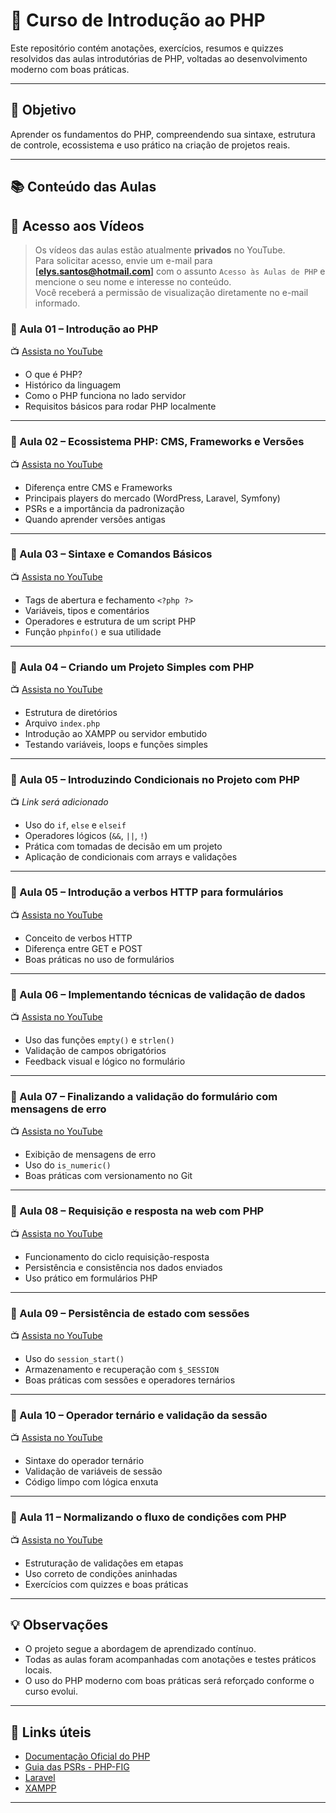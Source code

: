 # 📘 Curso de Introdução ao PHP

Este repositório contém anotações, exercícios, resumos e quizzes resolvidos das aulas introdutórias de PHP, voltadas ao desenvolvimento moderno com boas práticas.

---

## 🎯 Objetivo

Aprender os fundamentos do PHP, compreendendo sua sintaxe, estrutura de controle, ecossistema e uso prático na criação de projetos reais.

---

## 📚 Conteúdo das Aulas
## 🎥 Acesso aos Vídeos

> Os vídeos das aulas estão atualmente **privados** no YouTube.  
> Para solicitar acesso, envie um e-mail para **[elys.santos@hotmail.com]** com o assunto `Acesso às Aulas de PHP` e mencione o seu nome e interesse no conteúdo.  
> Você receberá a permissão de visualização diretamente no e-mail informado.

### 🔹 Aula 01 – Introdução ao PHP  
📺 [Assista no YouTube](https://youtu.be/oOgQ9UTxEHs)  
- O que é PHP?
- Histórico da linguagem
- Como o PHP funciona no lado servidor
- Requisitos básicos para rodar PHP localmente

---

### 🔹 Aula 02 – Ecossistema PHP: CMS, Frameworks e Versões  
📺 [Assista no YouTube](https://youtu.be/U95WMmxPHlU)  
- Diferença entre CMS e Frameworks
- Principais players do mercado (WordPress, Laravel, Symfony)
- PSRs e a importância da padronização
- Quando aprender versões antigas

---

### 🔹 Aula 03 – Sintaxe e Comandos Básicos  
📺 [Assista no YouTube](https://youtu.be/8hCOVh20kyI)  
- Tags de abertura e fechamento `<?php ?>`
- Variáveis, tipos e comentários
- Operadores e estrutura de um script PHP
- Função `phpinfo()` e sua utilidade

---

### 🔹 Aula 04 – Criando um Projeto Simples com PHP  
📺 [Assista no YouTube](https://youtu.be/mNq1RD6IeD4)  
- Estrutura de diretórios
- Arquivo `index.php`
- Introdução ao XAMPP ou servidor embutido
- Testando variáveis, loops e funções simples

---

### 🔹 Aula 05 – Introduzindo Condicionais no Projeto com PHP  
📺 *Link será adicionado*  
- Uso do `if`, `else` e `elseif`
- Operadores lógicos (`&&`, `||`, `!`)
- Prática com tomadas de decisão em um projeto
- Aplicação de condicionais com arrays e validações

---
### 🔹 Aula 05 – Introdução a verbos HTTP para formulários  
📺 [Assista no YouTube](https://youtu.be/AQFG3RAoNQY)  
- Conceito de verbos HTTP  
- Diferença entre GET e POST  
- Boas práticas no uso de formulários  

---

### 🔹 Aula 06 – Implementando técnicas de validação de dados  
📺 [Assista no YouTube](https://youtu.be/ioqHnIxVqB4)  
- Uso das funções `empty()` e `strlen()`  
- Validação de campos obrigatórios  
- Feedback visual e lógico no formulário  

---

### 🔹 Aula 07 – Finalizando a validação do formulário com mensagens de erro  
📺 [Assista no YouTube](https://youtu.be/y-v--3xnRho)  
- Exibição de mensagens de erro  
- Uso do `is_numeric()`  
- Boas práticas com versionamento no Git  

---

### 🔹 Aula 08 – Requisição e resposta na web com PHP  
📺 [Assista no YouTube](https://youtu.be/XEAIL3t1yeE)  
- Funcionamento do ciclo requisição-resposta  
- Persistência e consistência nos dados enviados  
- Uso prático em formulários PHP  

---

### 🔹 Aula 09 – Persistência de estado com sessões  
📺 [Assista no YouTube](https://youtu.be/G7qStGXS5wk)  
- Uso do `session_start()`  
- Armazenamento e recuperação com `$_SESSION`  
- Boas práticas com sessões e operadores ternários  

---

### 🔹 Aula 10 – Operador ternário e validação da sessão  
📺 [Assista no YouTube](https://youtu.be/g5ZlTaQVtLA)  
- Sintaxe do operador ternário  
- Validação de variáveis de sessão  
- Código limpo com lógica enxuta  

---

### 🔹 Aula 11 – Normalizando o fluxo de condições com PHP  
📺 [Assista no YouTube](https://youtu.be/T0GDSP3akng)  
- Estruturação de validações em etapas  
- Uso correto de condições aninhadas  
- Exercícios com quizzes e boas práticas  

---



## 💡 Observações

- O projeto segue a abordagem de aprendizado contínuo.  
- Todas as aulas foram acompanhadas com anotações e testes práticos locais.  
- O uso do PHP moderno com boas práticas será reforçado conforme o curso evolui.  

---

## 🔗 Links úteis

- [Documentação Oficial do PHP](https://www.php.net/manual/pt_BR/)
- [Guia das PSRs - PHP-FIG](https://www.php-fig.org/psr/)
- [Laravel](https://laravel.com/)
- [XAMPP](https://www.apachefriends.org/index.html)

---


